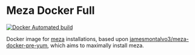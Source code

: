Meza Docker Full
================

[![Docker Automated build](https://img.shields.io/docker/automated/jamesmontalvo3/meza-docker-full.svg?maxAge=2592000)](https://hub.docker.com/r/jamesmontalvo3/meza-docker-full/)

Docker image for [meza](https://github.com/enterprisemediawiki/meza) installations, based upon [jamesmontalvo3/meza-docker-pre-yum](https://github.com/jamesmontalvo3/meza-docker-pre-yum), which aims to maximally install meza.
